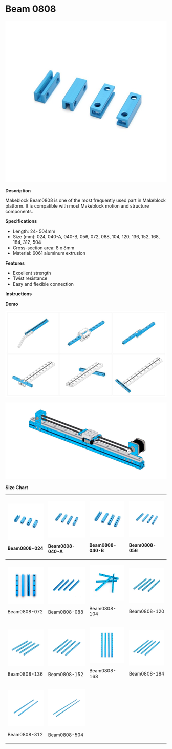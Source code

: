 # Beam 0808

![](../../../../.gitbook/assets/0%20%2848%29.jpeg)

**Description**

Makeblock Beam0808 is one of the most frequently used part in Makeblock platform. It is compatible with most Makeblock motion and structure components.

**Specifications**

* Length: 24- 504mm
* Size \(mm\): 024, 040-A, 040-B, 056, 072, 088, 104, 120, 136, 152, 168, 184, 312, 504
* Cross-section area: 8 x 8mm
* Material: 6061 aluminum extrusion

**Features**

* Excellent strength
* Twist resistance
* Easy and flexible connection

**Instructions**

**Demo**

![](../../../../.gitbook/assets/1%20%288%29.jpeg)

![](../../../../.gitbook/assets/2%20%2834%29.jpeg)

**Size Chart**

<table>
  <thead>
    <tr>
      <th style="text-align:left">
        <p>
          <img src="../../../../.gitbook/assets/3 (7).jpeg" alt/>
        </p>
        <p>Beam0808-024</p>
      </th>
      <th style="text-align:left">
        <p>
          <img src="../../../../.gitbook/assets/4.jpeg" alt/>
        </p>
        <p>Beam0808-040-A</p>
      </th>
      <th style="text-align:left">
        <p>
          <img src="../../../../.gitbook/assets/5 (3).jpeg" alt/>
        </p>
        <p>Beam0808-040-B</p>
      </th>
      <th style="text-align:left">
        <p>
          <img src="../../../../.gitbook/assets/6 (11).jpeg" alt/>
        </p>
        <p>Beam0808-056</p>
      </th>
    </tr>
  </thead>
  <tbody>
    <tr>
      <td style="text-align:left">
        <p>
          <img src="../../../../.gitbook/assets/7 (3).jpeg" alt/>
        </p>
        <p>Beam0808-072</p>
      </td>
      <td style="text-align:left">
        <p>
          <img src="../../../../.gitbook/assets/8.jpeg" alt/>
        </p>
        <p>Beam0808-088</p>
      </td>
      <td style="text-align:left">
        <p>
          <img src="../../../../.gitbook/assets/9 (5).jpeg" alt/>
        </p>
        <p>Beam0808-104</p>
      </td>
      <td style="text-align:left">
        <p>
          <img src="../../../../.gitbook/assets/10 (1).jpeg" alt/>
        </p>
        <p>Beam0808-120</p>
      </td>
    </tr>
    <tr>
      <td style="text-align:left">
        <p>
          <img src="../../../../.gitbook/assets/11 (3).jpeg" alt/>
        </p>
        <p>Beam0808-136</p>
      </td>
      <td style="text-align:left">
        <p>
          <img src="../../../../.gitbook/assets/12.jpeg" alt/>
        </p>
        <p>Beam0808-152</p>
      </td>
      <td style="text-align:left">
        <p>
          <img src="../../../../.gitbook/assets/13.jpeg" alt/>
        </p>
        <p>Beam0808-168</p>
      </td>
      <td style="text-align:left">
        <p>
          <img src="../../../../.gitbook/assets/14.jpeg" alt/>
        </p>
        <p>Beam0808-184</p>
      </td>
    </tr>
    <tr>
      <td style="text-align:left">
        <p>
          <img src="../../../../.gitbook/assets/15 (1).jpeg" alt/>
        </p>
        <p>Beam0808-312</p>
      </td>
      <td style="text-align:left">
        <p>
          <img src="../../../../.gitbook/assets/16.jpeg" alt/>
        </p>
        <p>Beam0808-504</p>
      </td>
      <td style="text-align:left"></td>
      <td style="text-align:left"></td>
    </tr>
  </tbody>
</table>